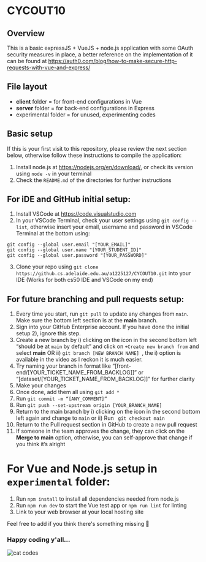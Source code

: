 # CYCOUT10

## Overview
This is a basic expressJS + VueJS + node.js application with some OAuth security measures in place, a better reference on the implementation of it can be found at https://auth0.com/blog/how-to-make-secure-http-requests-with-vue-and-express/

## File layout
- **client** folder = for front-end configurations in Vue
- **server** folder = for back-end configurations in Express
- experimental folder = for unused, experimenting codes

## Basic setup
If this is your first visit to this repository, please review the next section below, otherwise follow these instructions to compile the application: 
1.	Install node.js at https://nodejs.org/en/download/, or check its version using `node -v` in your terminal
2.  Check the `README.md` of the directories for further instructions

## For iDE and GitHub initial setup: 
1)	Install VSCode at https://code.visualstudio.com
2)	In your VSCode Terminal, check your user settings using `git config --list`, otherwise insert your email, username and password in VSCode Terminal at the bottom using: 

``` 
git config --global user.email "[YOUR_EMAIL]"
git config --global user.name "[YOUR_STUDENT_ID]"
git config --global user.password "[YOUR_PASSWORD]" 
```

3)	Clone your repo using `git clone https://github.cs.adelaide.edu.au/a1225127/CYCOUT10.git`  into your IDE (Works for both cs50 IDE and VSCode on my end)

## For future branching and pull requests setup: 
1)	Every time you start, run `git pull` to update any changes from `main`. Make sure the bottom left section is at the **main** branch. 
2)	Sign into your GitHub Enterprise account. If you have done the initial setup 2), ignore this step. 
3)	Create a new branch by i) clicking on the icon in the second bottom left “should be at `main` by default” and click on `+Create new branch from` and select **main** OR ii) `git branch [NEW BRANCH NAME] `, the i) option is available in the video as I reckon it is much easier. 
4)	Try naming your branch in format like “[front-end/[YOUR_TICKET_NAME_FROM_BACKLOG]]” or “[dataset/[YOUR_TICKET_NAME_FROM_BACKLOG]]” for further clarity
5)	Make your changes
6)	Once done, add them all using `git add *`
7)	Run `git commit -m “[ANY_COMMENT]” `
8)	Run `git push --set-upstream origin [YOUR_BRANCH_NAME]`
9)	Return to the main branch by i) clicking on the icon in the second bottom left again and change to `main` or ii) Run ` git checkout main`
10)	Return to the Pull request section in GitHub to create a new pull request
11)	If someone in the team approves the change, they can click on the **Merge to main** option, otherwise, you can self-approve that change if you think it’s alright

# For Vue and Node.js setup in `experimental` folder:
1)	Run `npm install` to install all dependencies needed from node.js
2)	Run `npm run dev` to start the Vue test app or `npm run lint` for linting
3)	Link to your web browser at your local hosting site

Feel free to add if you think there's something missing 🙂

### Happy coding y'all…

![cat codes](https://c.tenor.com/y2JXkY1pXkwAAAAM/cat-computer.gif)

